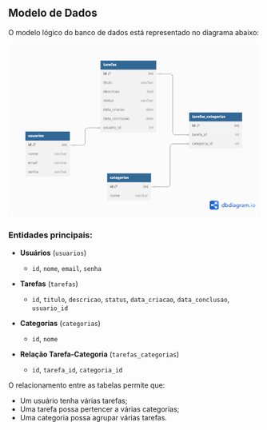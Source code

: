 ## Modelo de Dados

O modelo lógico do banco de dados está representado no diagrama abaixo:

![Modelo do Banco de Dados](modelo-banco.png)

### Entidades principais:

- **Usuários** (`usuarios`)

  - `id`, `nome`, `email`, `senha`

- **Tarefas** (`tarefas`)

  - `id`, `titulo`, `descricao`, `status`, `data_criacao`, `data_conclusao`, `usuario_id`

- **Categorias** (`categorias`)

  - `id`, `nome`

- **Relação Tarefa-Categoria** (`tarefas_categorias`)
  - `id`, `tarefa_id`, `categoria_id`

O relacionamento entre as tabelas permite que:

- Um usuário tenha várias tarefas;
- Uma tarefa possa pertencer a várias categorias;
- Uma categoria possa agrupar várias tarefas.
